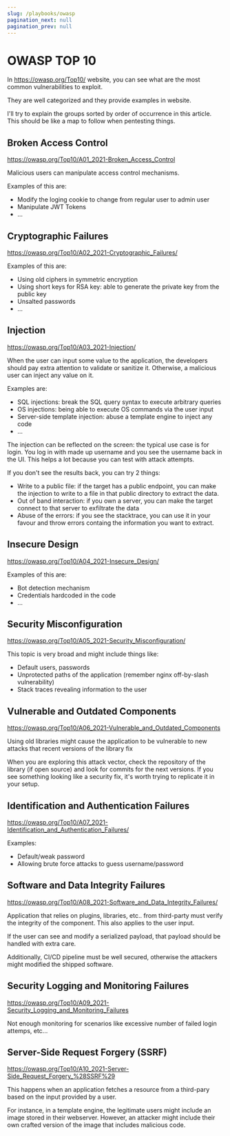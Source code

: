 ```yaml
---
slug: /playbooks/owasp
pagination_next: null
pagination_prev: null
---
```

# OWASP TOP 10

In https://owasp.org/Top10/ website, you can see what are the most common vulnerabilities to exploit.

They are well categorized and they provide examples in website.

I'll try to explain the groups sorted by order of occurrence in this article. This should be like a map to follow when pentesting things.

## Broken Access Control

https://owasp.org/Top10/A01_2021-Broken_Access_Control

Malicious users can manipulate access control mechanisms.

Examples of this are:

- Modify the loging cookie to change from regular user to admin user
- Manipulate JWT Tokens
- ...

## Cryptographic Failures

https://owasp.org/Top10/A02_2021-Cryptographic_Failures/

Examples of this are:

- Using old ciphers in symmetric encryption
- Using short keys for RSA key: able to generate the private key from the public key
- Unsalted passwords
- ...

## Injection

https://owasp.org/Top10/A03_2021-Injection/

When the user can input some value to the application, the developers should pay extra attention to validate or sanitize it. Otherwise, a malicious user can inject any value on it.

Examples are:
- SQL injections: break the SQL query syntax to execute arbitrary queries
- OS injections: being able to execute OS commands via the user input
- Server-side template injection: abuse a template engine to inject any code
- ...

The injection can be reflected on the screen: the typical use case is for login. You log in with made up username and you see the username back in the UI. This helps a lot because you can test with attack attempts.

If you don't see the results back, you can try 2 things:
- Write to a public file: if the target has a public endpoint, you can make the injection to write to a file in that public directory to extract the data.
- Out of band interaction: if you own a server, you can make the target connect to that server to exfiltrate the data
- Abuse of the errors: if you see the stacktrace, you can use it in your favour and throw errors containg the information you want to extract.

## Insecure Design

https://owasp.org/Top10/A04_2021-Insecure_Design/

Examples of this are:

- Bot detection mechanism
- Credentials hardcoded in the code
- ...

## Security Misconfiguration

https://owasp.org/Top10/A05_2021-Security_Misconfiguration/

This topic is very broad and might include things like:

- Default users, passwords
- Unprotected paths of the application (remember nginx off-by-slash vulnerability)
- Stack traces revealing information to the user

## Vulnerable and Outdated Components

https://owasp.org/Top10/A06_2021-Vulnerable_and_Outdated_Components

Using old libraries might cause the application to be vulnerable to new attacks that recent versions of the library fix

When you are exploring this attack vector, check the repository of the library (if open source) and look for commits for the next versions. If you see something looking like a security fix, it's worth trying to replicate it in your setup.


## Identification and Authentication Failures

https://owasp.org/Top10/A07_2021-Identification_and_Authentication_Failures/

Examples:

- Default/weak password
- Allowing brute force attacks to guess username/password



## Software and Data Integrity Failures

https://owasp.org/Top10/A08_2021-Software_and_Data_Integrity_Failures/

Application that relies on plugins, libraries, etc.. from third-party must verify the integrity of the component. This also applies to the user input. 

If the user can see and modify a serialized payload, that payload should be handled with extra care.

Additionally, CI/CD pipeline must be well secured, otherwise the attackers might modified the shipped software.


## Security Logging and Monitoring Failures

https://owasp.org/Top10/A09_2021-Security_Logging_and_Monitoring_Failures

Not enough monitoring for scenarios like excessive number of failed login attemps, etc...

## Server-Side Request Forgery (SSRF)

https://owasp.org/Top10/A10_2021-Server-Side_Request_Forgery_%28SSRF%29

This happens when an application fetches a resource from a third-pary based on the input provided by a user. 

For instance, in a template engine, the legitimate users might include an image stored in their webserver. However, an attacker might include their own crafted version of the image that includes malicious code.